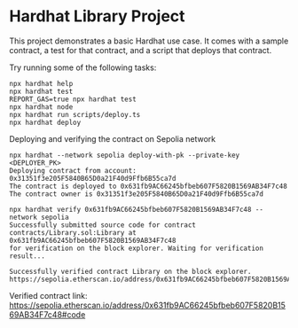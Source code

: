 # Hardhat Library Project

This project demonstrates a basic Hardhat use case. It comes with a sample contract, a test for that contract, and a script that deploys that contract.

Try running some of the following tasks:

```shell
npx hardhat help
npx hardhat test
REPORT_GAS=true npx hardhat test
npx hardhat node
npx hardhat run scripts/deploy.ts
npx hardhat deploy
```

Deploying and verifying the contract on Sepolia network
```
npx hardhat --network sepolia deploy-with-pk --private-key <DEPLOYER_PK>
Deploying contract from account: 0x31351f3e205F5840B65D0a21F40d9Ffb6B55ca7d
The contract is deployed to 0x631fb9AC66245bfbeb607F5820B1569AB34F7c48
The contract owner is 0x31351f3e205F5840B65D0a21F40d9Ffb6B55ca7d

npx hardhat verify 0x631fb9AC66245bfbeb607F5820B1569AB34F7c48 --network sepolia
Successfully submitted source code for contract
contracts/Library.sol:Library at 0x631fb9AC66245bfbeb607F5820B1569AB34F7c48
for verification on the block explorer. Waiting for verification result...

Successfully verified contract Library on the block explorer.
https://sepolia.etherscan.io/address/0x631fb9AC66245bfbeb607F5820B1569AB34F7c48#code

```

Verified contract link: https://sepolia.etherscan.io/address/0x631fb9AC66245bfbeb607F5820B1569AB34F7c48#code